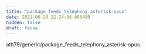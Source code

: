 ```yaml
---
title: "package_feeds_telephony_asterisk-opus"
date: 2021-06-20 22:24:36.866499
hidden: false
draft: false
---
```


ath79/generic/package_feeds_telephony_asterisk-opus

